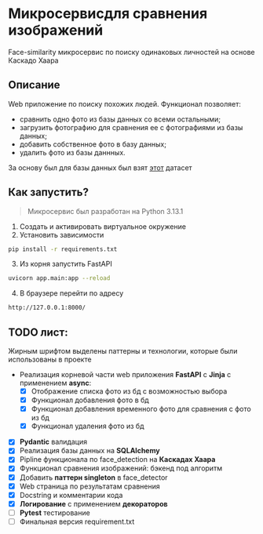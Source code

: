 # Микросервисдля сравнения изображений

Face-similarity микросервис по поиску одинаковых личностей на основе Каскадо Хаара


## Описание
Web приложение по поиску похожих людей. Функционал позволяет:
- сравнить одно фото из базы данных со всеми остальными;
- загрузить фотографию для сравнения ее с фотографиями из базы данных;
- добавить собственное фото в базу данных;
- удалить фото из базы даннных.

За основу был для базы данных был взят [этот](https://www.kaggle.com/datasets/praiseoladejo/faces-data) датасет 


## Как запустить?

> Микросервис был разработан на Python 3.13.1

1. Создать и активировать виртуальное окружение
2. Установить зависимости
```bash
pip install -r requirements.txt
```
3. Из корня запустить FastAPI
```bash
uvicorn app.main:app --reload
```
4. В браузере перейти по адресу
```bash
http://127.0.0.1:8000/
```


## TODO лист:
Жирным шрифтом выделены паттерны и технологии, которые были использованы в проекте
- Реализация корневой части web приложения **FastAPI** c **Jinja** с применением **async**:
    - [x] Отображение списка фото из бд с возможностью выбора
    - [x] Функционал добавления фото в бд
    - [x] Функционал добавления временного фото для сравнения с фото из бд
    - [x] Функционал удаления фото из бд
- [x] **Pydantic** валидация
- [x] Реализация базы данных на **SQLAlchemy**
- [x] Pipline функционала по face_detection на **Каскадах Хаара**
- [x] Функционал сравнения изображений: бэкенд под алгоритм
- [x] Добавить **паттерн singleton** в face_detector
- [x] Web страница по результатам сравнения
- [x] Docstring и комментарии кода
- [x] **Логирование** с применением **декораторов**
- [ ] **Pytest** тестирование
- [ ] Финальная версия requirement.txt
